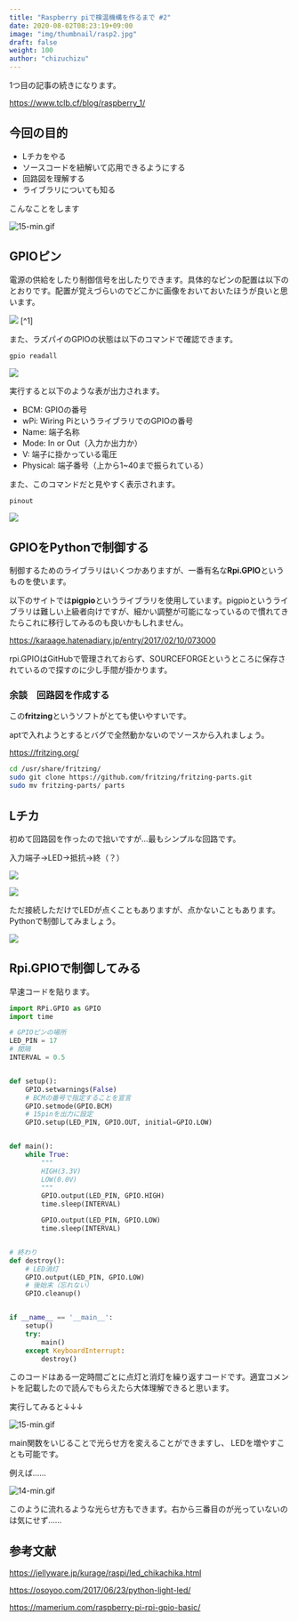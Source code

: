 ```yaml
---
title: "Raspberry piで検温機構を作るまで #2"
date: 2020-08-02T08:23:19+09:00
image: "img/thumbnail/rasp2.jpg"
draft: false
weight: 100
author: "chizuchizu"
---
```






1つ目の記事の続きになります。

https://www.tclb.cf/blog/raspberry_1/

## 今回の目的

- Lチカをやる
- ソースコードを紐解いて応用できるようにする
- 回路図を理解する
- ライブラリについても知る

こんなことをします

![15-min.gif](https://i.postimg.cc/9F40dXLY/15-min.gif)

## GPIOピン

電源の供給をしたり制御信号を出したりできます。具体的なピンの配置は以下のとおりです。配置が覚えづらいのでどこかに画像をおいておいたほうが良いと思います。

![](/img/raspberry/9.png) [^1]

また、ラズパイのGPIOの状態は以下のコマンドで確認できます。

```bash
gpio readall
```

![](/img/raspberry/10.png)

実行すると以下のような表が出力されます。

- BCM: GPIOの番号
- wPi: Wiring PiというライブラリでのGPIOの番号
- Name: 端子名称
- Mode: In or Out（入力か出力か）
- V: 端子に掛かっている電圧
- Physical: 端子番号（上から1~40まで振られている）

また、このコマンドだと見やすく表示されます。

```bash
pinout
```

![](/img/raspberry/11.png)

## GPIOをPythonで制御する

制御するためのライブラリはいくつかありますが、一番有名な**Rpi.GPIO**というものを使います。

以下のサイトでは**pigpio**というライブラリを使用しています。pigpioというライブラリは難しい上級者向けですが、細かい調整が可能になっているので慣れてきたらこれに移行してみるのも良いかもしれません。

https://karaage.hatenadiary.jp/entry/2017/02/10/073000

rpi.GPIOはGitHubで管理されておらず、SOURCEFORGEというところに保存されているので探すのに少し手間が掛かります。

### 余談　回路図を作成する

この**fritzing**というソフトがとても使いやすいです。

aptで入れようとするとバグで全然動かないのでソースから入れましょう。

https://fritzing.org/

```bash
cd /usr/share/fritzing/
sudo git clone https://github.com/fritzing/fritzing-parts.git
sudo mv fritzing-parts/ parts
```



## Lチカ

初めて回路図を作ったので拙いですが…最もシンプルな回路です。

入力端子→LED→抵抗→終（？）

![](/img/raspberry/13.png)

![](/img/raspberry/12.png)

ただ接続しただけでLEDが点くこともありますが、点かないこともあります。Pythonで制御してみましょう。

![](/img/raspberry/13.jpg)

## Rpi.GPIOで制御してみる

早速コードを貼ります。

```python
import RPi.GPIO as GPIO
import time

# GPIOピンの場所
LED_PIN = 17
# 間隔
INTERVAL = 0.5


def setup():
    GPIO.setwarnings(False)
    # BCMの番号で指定することを宣言
    GPIO.setmode(GPIO.BCM)
    # 15pinを出力に設定
    GPIO.setup(LED_PIN, GPIO.OUT, initial=GPIO.LOW)


def main():
    while True:
        """
        HIGH(3.3V)
        LOW(0.0V)
        """
        GPIO.output(LED_PIN, GPIO.HIGH)
        time.sleep(INTERVAL)

        GPIO.output(LED_PIN, GPIO.LOW)
        time.sleep(INTERVAL)


# 終わり
def destroy():
    # LED消灯
    GPIO.output(LED_PIN, GPIO.LOW)
    # 後始末（忘れない）
    GPIO.cleanup()


if __name__ == '__main__':
    setup()
    try:
        main()
    except KeyboardInterrupt:
        destroy()

```

このコードはある一定時間ごとに点灯と消灯を繰り返すコードです。適宜コメントを記載したので読んでもらえたら大体理解できると思います。

実行してみると↓↓↓

![15-min.gif](https://i.postimg.cc/9F40dXLY/15-min.gif)

main関数をいじることで光らせ方を変えることができますし、 LEDを増やすことも可能です。

例えば……

![14-min.gif](https://i.postimg.cc/CLwJ5tJ0/14-min.gif)

このように流れるような光らせ方もできます。右から三番目のが光っていないのは気にせず……





## 参考文献

https://jellyware.jp/kurage/raspi/led_chikachika.html

https://osoyoo.com/2017/06/23/python-light-led/

https://mamerium.com/raspberry-pi-rpi-gpio-basic/